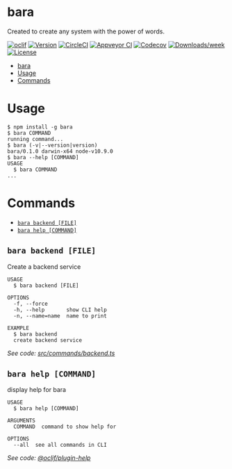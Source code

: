 # bara

Created to create any system with the power of words.

[![oclif](https://img.shields.io/badge/cli-oclif-brightgreen.svg)](https://oclif.io)
[![Version](https://img.shields.io/npm/v/bara.svg)](https://npmjs.org/package/bara)
[![CircleCI](https://circleci.com/gh/nampdn/bara/tree/master.svg?style=shield)](https://circleci.com/gh/nampdn/bara/tree/master)
[![Appveyor CI](https://ci.appveyor.com/api/projects/status/github/nampdn/bara?branch=master&svg=true)](https://ci.appveyor.com/project/nampdn/bara/branch/master)
[![Codecov](https://codecov.io/gh/nampdn/bara/branch/master/graph/badge.svg)](https://codecov.io/gh/nampdn/bara)
[![Downloads/week](https://img.shields.io/npm/dw/bara.svg)](https://npmjs.org/package/bara)
[![License](https://img.shields.io/npm/l/bara.svg)](https://github.com/nampdn/bara/blob/master/package.json)

<!-- toc -->
* [bara](#bara)
* [Usage](#usage)
* [Commands](#commands)
<!-- tocstop -->

# Usage

<!-- usage -->
```sh-session
$ npm install -g bara
$ bara COMMAND
running command...
$ bara (-v|--version|version)
bara/0.1.0 darwin-x64 node-v10.9.0
$ bara --help [COMMAND]
USAGE
  $ bara COMMAND
...
```
<!-- usagestop -->

# Commands

<!-- commands -->
* [`bara backend [FILE]`](#bara-backend-file)
* [`bara help [COMMAND]`](#bara-help-command)

## `bara backend [FILE]`

Create a backend service

```
USAGE
  $ bara backend [FILE]

OPTIONS
  -f, --force
  -h, --help       show CLI help
  -n, --name=name  name to print

EXAMPLE
  $ bara backend
  create backend service
```

_See code: [src/commands/backend.ts](https://github.com/nampdn/bara/blob/v0.1.0/src/commands/backend.ts)_

## `bara help [COMMAND]`

display help for bara

```
USAGE
  $ bara help [COMMAND]

ARGUMENTS
  COMMAND  command to show help for

OPTIONS
  --all  see all commands in CLI
```

_See code: [@oclif/plugin-help](https://github.com/oclif/plugin-help/blob/v2.1.2/src/commands/help.ts)_
<!-- commandsstop -->
